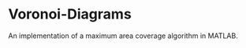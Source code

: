 Voronoi-Diagrams
================

An implementation of a maximum area coverage algorithm in MATLAB.
